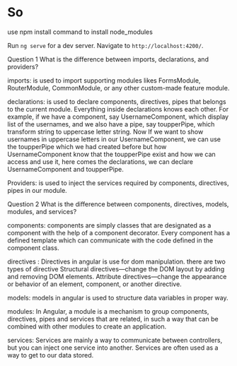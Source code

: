 # So

use npm install command to install node_modules

Run `ng serve` for a dev server. Navigate to `http://localhost:4200/`.

Question 1
What is the difference between imports, declarations, and providers?

imports: is used to import supporting modules likes FormsModule, RouterModule, CommonModule,
or any other custom-made feature module.

declarations: is used to declare components, directives, pipes that belongs to the current module.
Everything inside declarations knows each other. For example, if we have a component, say UsernameComponent,
which display list of the usernames, and we also have a pipe, say toupperPipe, which transform string to uppercase
letter string. Now If we want to show usernames in uppercase letters in our UsernameComponent, we can use the
toupperPipe which we had created before but how UsernameComponent know that the toupperPipe exist and how we
can access and use it, here comes the declarations, we can declare UsernameComponent and toupperPipe.

Providers: is used to inject the services required by components, directives, pipes in our module.

Question 2
What is the difference between components, directives, models, modules, and services?

components:
components are simply classes that are designated as a component with the help of a component decorator.
Every component has a defined template which can communicate with the code defined in the component class.

directives :
Directives in angular is use for dom manipulation.
there are two types of directive
Structural directives—change the DOM layout by adding and removing DOM elements.
Attribute directives—change the appearance or behavior of an element, component, or another directive.

models:
models in angular is used to structure data variables in proper way.

modules:
In Angular, a module is a mechanism to group components, directives, pipes and services that are related,
in such a way that can be combined with other modules to create an application.

services:
Services are mainly a way to communicate between controllers, but you can inject one service into another.
Services are often used as a way to get to our data stored.
